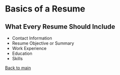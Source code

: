 # Basics of a Resume

## What Every Resume Should Include
- Contact Information
- Resume Objective or Summary
- Work Experience
- Education
- Skills

[Back to main](README.md)
